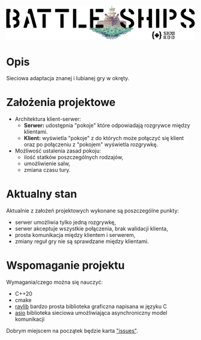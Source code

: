 ![project logo](assets/logo.png)

# Opis
Sieciowa adaptacja znanej i lubianej gry w okręty.

# Założenia projektowe
- Architektura klient-serwer:
  - **Serwer:** udostępnia "pokoje" które odpowiadają rozgrywce między klientami.
  - **Klient:** wyświetla "pokoje" z do których może połączyć się klient oraz po połączeniu z "pokojem" wyświetla rozgrywkę.
- Możliwość ustalenia zasad pokoju:
  - ilość statków poszczególnych rodzajów,
  - umożliwienie salw,
  - zmiana czasu tury.

# Aktualny stan
Aktualnie z założeń projektowych wykonane są poszczególne punkty:
- serwer umożliwia tylko jedną rozgrywkę,
- serwer akceptuje wszystkie połączenia, brak walidacji klienta,
- prosta komunikacja między klientem i  serwerem,
- zmiany reguł gry nie są sprawdzane między klientami.

# Wspomaganie projektu
Wymagania/czego można się nauczyć:
- C++20
- cmake
- [raylib](https://github.com/raysan5/raylib) bardzo prosta biblioteka graficzna napisana w języku C
- [asio](https://think-async.com/Asio/) biblioteka sieciowa umożliwiająca asynchroniczny model komunikacji

Dobrym miejscem na początek będzie karta ["issues"](https://github.com/skni-kod/BattleShips/labels/good%20first%20issue).
